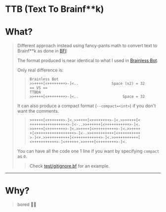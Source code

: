 # TTB (Text To Brainf**k)

# What?
> Different approach instead using fancy-pants math to convert text to Brainf**k as done in [BFI](https://github.com/itsamedood/bfi/blob/60453503cda5ab18df10fec4610922be1c9faea8/src/interpreter.py#L99C3-L99C36):
>
> The format produced is near identical to what I used in [Brainless Bot](https://github.com/itsamedood/brainless-bot).
>
> Only real difference is:
>> ```bf
>> Brainless Bot
>> >>++++[<++++++++>-]<..               Space (x2) = 32
>> == VS ==
>> TTBDA
>> >>++++[<++++++++>-]<..                    Space = 32
>> ```
>>
> It can also produce a compact format (`--compact=<int>`) if you don't want the comments.
>> ```bf
>> >+++++[<+++++++>-]<.>>++++[<++++++++>-]<.>>+++++[<
>> +++++++++++++++++>-]<-..>>++++++[<+++++++++++>-]<.
>> >>++++[<++++++++>-]<.>>++++[<++++++++++>-]<.>>++++
>> +[<+++++++++++++++++>-]<-.>>++++++++++[<++++++++++
>> >-]<+.>>++++++++++[<++++++++++++>-]<.>>++++++++++[
>> <+++++++++++>-]<++++++.>>++++[<++++++++>-]<.
>> ```
>
> You can have all the code one 1 line if you want by specifying `compact` as `0`.
>> Check [test/gitignore.bf](test/gitignore.bf) for an example.

---

# Why?
> bored 🤷‍♂️
